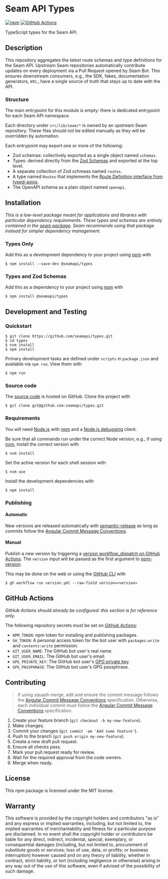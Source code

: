 # Seam API Types

[![npm](https://img.shields.io/npm/v/@seamapi/types.svg)](https://www.npmjs.com/package/@seamapi/types)
[![GitHub Actions](https://github.com/seamapi/types/actions/workflows/check.yml/badge.svg)](https://github.com/seamapi/types/actions/workflows/check.yml)

TypeScript types for the Seam API.

## Description

This repository aggregates the latest route schemas and type definitions for the Seam API.
Upstream Seam repositories automatically contribute updates on every deployment
via a Pull Request opened by Seam Bot.
This ensures downstream consumers, e.g., the SDK, fakes, documentation generators, etc.,
have a single source of truth that stays up to date with the API.

### Structure

The main entrypoint for this module is empty: there is dedicated entrypoint for each Seam API namespace.

Each directory under `src/lib/seam/*` is owned by an upstream Seam repository.
These files should not be edited manually as they will be overridden by automation.

Each entrypoint may export one or more of the following:

- Zod schemas: collectively exported as a single object named `schemas`.
- Types: derived directly from the [Zod Schemas][zod] and exported at the top level.
- A separate collection of Zod schmeas named `routes`.
- A type named `Routes` that implements the
  [Route Definition interface from typed-axios][typed-axios Route Definition].
- The OpenAPI schema as a plain object named `openapi`.

[nextlove]: https://github.com/seamapi/nextlove
[typed-axios Route Definition]: https://github.com/seamapi/typed-axios#route-definition
[OpenAPI]: https://www.openapis.org/
[zod]: https://zod.dev/

## Installation

_This is a low-level package meant for applications and libraries with particular dependency requirements.
These types and schemas are entirely contained in the [seam package]. Seam recommends using that package instead
for simpler dependency management._

### Types Only

Add this as a development dependency to your project using [npm] with

```
$ npm install --save-dev @seamapi/types
```

### Types and Zod Schemas

Add this as a dependency to your project using [npm] with

```
$ npm install @seamapi/types
```

[npm]: https://www.npmjs.com/
[seam package]: https://www.npmjs.com/package/seam

## Development and Testing

### Quickstart

```
$ git clone https://github.com/seamapi/types.git
$ cd types
$ nvm install
$ npm install
```

Primary development tasks are defined under `scripts` in `package.json`
and available via `npm run`.
View them with

```
$ npm run
```

### Source code

The [source code] is hosted on GitHub.
Clone the project with

```
$ git clone git@github.com:seamapi/types.git
```

[source code]: https://github.com/seamapi/types

### Requirements

You will need [Node.js] with [npm] and a [Node.js debugging] client.

Be sure that all commands run under the correct Node version, e.g.,
if using [nvm], install the correct version with

```
$ nvm install
```

Set the active version for each shell session with

```
$ nvm use
```

Install the development dependencies with

```
$ npm install
```

[Node.js]: https://nodejs.org/
[Node.js debugging]: https://nodejs.org/en/docs/guides/debugging-getting-started/
[npm]: https://www.npmjs.com/
[nvm]: https://github.com/creationix/nvm

### Publishing

#### Automatic

New versions are released automatically with [semantic-release]
as long as commits follow the [Angular Commit Message Conventions].

[Angular Commit Message Conventions]: https://semantic-release.gitbook.io/semantic-release/#commit-message-format
[semantic-release]: https://semantic-release.gitbook.io/

#### Manual

Publish a new version by triggering a [version workflow_dispatch on GitHub Actions].
The `version` input will be passed as the first argument to [npm-version].

This may be done on the web or using the [GitHub CLI] with

```
$ gh workflow run version.yml --raw-field version=<version>
```

[GitHub CLI]: https://cli.github.com/
[npm-version]: https://docs.npmjs.com/cli/version
[version workflow_dispatch on GitHub Actions]: https://github.com/seamapi/types/actions?query=workflow%3Aversion

## GitHub Actions

_GitHub Actions should already be configured: this section is for reference only._

The following repository secrets must be set on [GitHub Actions]:

- `NPM_TOKEN`: npm token for installing and publishing packages.
- `GH_TOKEN`: A personal access token for the bot user with
  `packages:write` and `contents:write` permission.
- `GIT_USER_NAME`: The GitHub bot user's real name.
- `GIT_USER_EMAIL`: The GitHub bot user's email.
- `GPG_PRIVATE_KEY`: The GitHub bot user's [GPG private key].
- `GPG_PASSPHRASE`: The GitHub bot user's GPG passphrase.

[GitHub Actions]: https://github.com/features/actions
[GPG private key]: https://github.com/marketplace/actions/import-gpg#prerequisites

## Contributing

> If using squash merge, edit and ensure the commit message follows the [Angular Commit Message Conventions] specification.
> Otherwise, each individual commit must follow the [Angular Commit Message Conventions] specification.

1. Create your feature branch (`git checkout -b my-new-feature`).
2. Make changes.
3. Commit your changes (`git commit -am 'Add some feature'`).
4. Push to the branch (`git push origin my-new-feature`).
5. Create a new draft pull request.
6. Ensure all checks pass.
7. Mark your pull request ready for review.
8. Wait for the required approval from the code owners.
9. Merge when ready.

[Angular Commit Message Conventions]: https://semantic-release.gitbook.io/semantic-release/#commit-message-format

## License

This npm package is licensed under the MIT license.

## Warranty

This software is provided by the copyright holders and contributors "as is" and
any express or implied warranties, including, but not limited to, the implied
warranties of merchantability and fitness for a particular purpose are
disclaimed. In no event shall the copyright holder or contributors be liable for
any direct, indirect, incidental, special, exemplary, or consequential damages
(including, but not limited to, procurement of substitute goods or services;
loss of use, data, or profits; or business interruption) however caused and on
any theory of liability, whether in contract, strict liability, or tort
(including negligence or otherwise) arising in any way out of the use of this
software, even if advised of the possibility of such damage.
